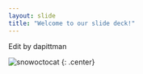 ```yaml
---
layout: slide
title: "Welcome to our slide deck!"
---
```


Edit by dapittman

![snowoctocat](https://octodex.github.com/images/snowoctocat.png)
{: .center}
